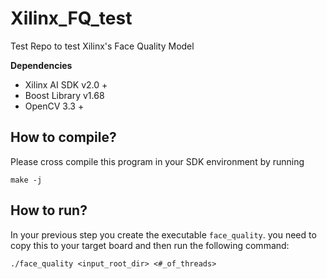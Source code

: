 # Xilinx_FQ_test
Test Repo to test Xilinx's Face Quality Model

**Dependencies**

- Xilinx AI SDK v2.0 +
- Boost Library v1.68
- OpenCV 3.3 +

## How to compile?

Please cross compile this program in your SDK environment by running

```
make -j
```

## How to run?

In your previous step you create the executable `face_quality`. you need to copy this to your target board and then run the following command:

```
./face_quality <input_root_dir> <#_of_threads>
```
